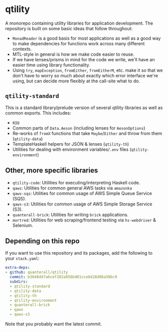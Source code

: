 # qtility

A monorepo containing utility libraries for application development. The repository is built on some
basic ideas that follow throughout:

- `MonadReader` is a good basis for most applications as well as a good way to make dependencies for
  functions work across many different contexts.
- MTL-style in general is how we make code easier to reuse.
- If we have lenses/prisms in mind for the code we write, we'll have an easier time using library
  functionality.
- Using `try`, `mapException`, `fromEither`, `fromEitherM`, etc. make it so that we don't have to
  worry so much about exactly which error interface we're using, but can decide more flexibly at the
  call-site what to do.

## `qtility-standard`

This is a standard library/prelude version of several qtility libraries as well as common exports.
This includes:

- `RIO`
- Common parts of `Data.Aeson` (including lenses for `AesonOptions`)
- Re-works of `fromX` functions that take `Maybe`/`Either` and throw from them (`qtility-data`)
- TemplateHaskell helpers for JSON & lenses (`qtility-th`)
- Utilities for dealing with environment variables/`.env` files (`qtility-environment`)

## Other, more specific libraries

- `qtility-code`: Utilities for executing/interpreting Haskell code.
- `qaws`: Utilities for common general AWS tasks via `amazonka`
- `qaws-sqs`: Utilities for common usage of AWS Simple Queue Service (SQS).
- `qaws-s3`: Utilities for common usage of AWS Simple Storage Service (S3).
- `quanterall-brick`: Utilities for writing `brick` applications.
- `mortred`: Utilities for web scraping/frontend testing via `hs-webdriver` & Selenium.

## Depending on this repo

If you want to use this repository and its packages, add the following to your `stack.yaml`:

```yaml
extra-deps:
- github: quanterall/qtility
  commit: b3648dd7a6cef282a956bd01cce6428d0ba58bc9
  subdirs:
  - qtility-standard
  - qtility-data
  - qtility-th
  - qtility-environment
  - quanterall-brick
  - qaws
  - qaws-s3
```

Note that you probably want the latest commit.

